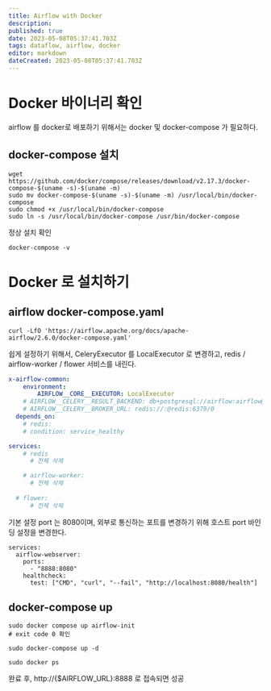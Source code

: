 ```yaml
---
title: Airflow with Docker
description: 
published: true
date: 2023-05-08T05:37:41.703Z
tags: dataflow, airflow, docker
editor: markdown
dateCreated: 2023-05-08T05:37:41.703Z
---
```


# Docker 바이너리 확인
airflow 를 docker로 배포하기 위해서는 docker 및 docker-compose 가 필요하다.

## docker-compose 설치
```shell
wget https://github.com/docker/compose/releases/download/v2.17.3/docker-compose-$(uname -s)-$(uname -m)
sudo mv docker-compose-$(uname -s)-$(uname -m) /usr/local/bin/docker-compose
sudo chmod +x /usr/local/bin/docker-compose
sudo ln -s /usr/local/bin/docker-compose /usr/bin/docker-compose
```

정상 설치 확인
```shell
docker-compose -v
```

# Docker 로 설치하기
## airflow docker-compose.yaml
```shell
curl -LfO 'https://airflow.apache.org/docs/apache-airflow/2.6.0/docker-compose.yaml'
```

쉽게 설정하기 위해서, CeleryExecutor 를 LocalExecutor 로 변경하고, redis / airflow-worker / flower 서비스를 내린다.
```yaml
x-airflow-common:
	environment:
		AIRFLOW__CORE__EXECUTOR: LocalExecutor
    # AIRFLOW__CELERY__RESULT_BACKEND: db+postgresql://airflow:airflow@postgres/airflow
    # AIRFLOW__CELERY__BROKER_URL: redis://:@redis:6379/0
  depends_on:
  	# redis:
    # condition: service_healthy

services:
	# redis
	  # 전체 삭제

	# airflow-worker:
	  # 전체 삭제
  
  # flower:
	  # 전체 삭제

```

기본 설정 port 는 8080이며, 외부로 통신하는 포트를 변경하기 위해 호스트 port 바인딩 설정을 변경한다.
```shell
services:
  airflow-webserver:
    ports:
      - "8888:8080"
    healthcheck:
      test: ["CMD", "curl", "--fail", "http://localhost:8080/health"]
```

## docker-compose up
```shell
sudo docker compose up airflow-init
# exit code 0 확인
```

```shell
sudo docker-compose up -d
```

```shell
sudo docker ps
```

완료 후, http://{$AIRFLOW_URL}:8888 로 접속되면 성공